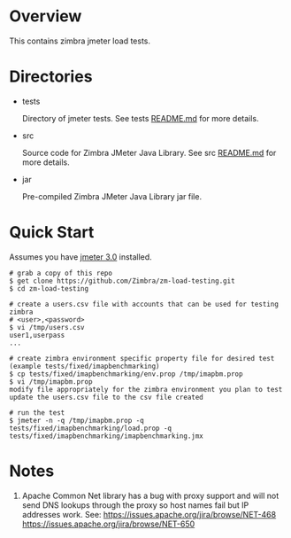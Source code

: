 # Overview

This contains zimbra jmeter load tests.

# Directories

* tests

  Directory of jmeter tests. See tests [README.md](tests/README.md) for more details.

* src

  Source code for Zimbra JMeter Java Library. See src [README.md](src/README.md) for more details.

* jar

  Pre-compiled Zimbra JMeter Java Library jar file.

# Quick Start

Assumes you have [jmeter 3.0](https://archive.apache.org/dist/jmeter/binaries/) installed.

```
# grab a copy of this repo
$ get clone https://github.com/Zimbra/zm-load-testing.git
$ cd zm-load-testing

# create a users.csv file with accounts that can be used for testing zimbra
# <user>,<password>
$ vi /tmp/users.csv
user1,userpass
...

# create zimbra environment specific property file for desired test (example tests/fixed/imapbenchmarking)
$ cp tests/fixed/imapbenchmarking/env.prop /tmp/imapbm.prop
$ vi /tmp/imapbm.prop
modify file appropriately for the zimbra environment you plan to test
update the users.csv file to the csv file created

# run the test
$ jmeter -n -q /tmp/imapbm.prop -q tests/fixed/imapbenchmarking/load.prop -q tests/fixed/imapbenchmarking/imapbenchmarking.jmx
```

# Notes

1. Apache Common Net library has a bug with proxy support and will not send DNS lookups through the proxy so host names fail but IP addresses work. See: https://issues.apache.org/jira/browse/NET-468 https://issues.apache.org/jira/browse/NET-650
